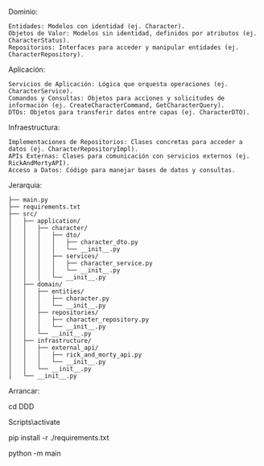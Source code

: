 Dominio:

    Entidades: Modelos con identidad (ej. Character).
    Objetos de Valor: Modelos sin identidad, definidos por atributos (ej. CharacterStatus).
    Repositorios: Interfaces para acceder y manipular entidades (ej. CharacterRepository).

Aplicación:

    Servicios de Aplicación: Lógica que orquesta operaciones (ej. CharacterService).
    Comandos y Consultas: Objetos para acciones y solicitudes de información (ej. CreateCharacterCommand, GetCharacterQuery).
    DTOs: Objetos para transferir datos entre capas (ej. CharacterDTO).

Infraestructura:

    Implementaciones de Repositorios: Clases concretas para acceder a datos (ej. CharacterRepositoryImpl).
    APIs Externas: Clases para comunicación con servicios externos (ej. RickAndMortyAPI).
    Acceso a Datos: Código para manejar bases de datos y consultas.


Jerarquia:

    ├── main.py
    ├── requirements.txt
    ├── src/
    │   ├── application/
    │   │   ├── character/
    │   │   │   ├── dto/
    │   │   │   │   ├── character_dto.py
    │   │   │   │   └── __init__.py
    │   │   │   ├── services/
    │   │   │   │   ├── character_service.py
    │   │   │   │   └── __init__.py
    │   │   │   └── __init__.py
    │   ├── domain/
    │   │   ├── entities/
    │   │   │   ├── character.py
    │   │   │   └── __init__.py
    │   │   ├── repositories/
    │   │   │   ├── character_repository.py
    │   │   │   └── __init__.py
    │   │   └── __init__.py
    │   ├── infrastructure/
    │   │   ├── external_api/
    │   │   │   ├── rick_and_morty_api.py
    │   │   │   └── __init__.py
    │   │   └── __init__.py
    │   └── __init__.py

Arrancar:

cd DDD

Scripts\activate

pip install -r ./requirements.txt

python -m main